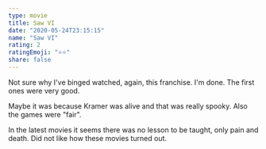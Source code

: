 ```yaml
---
type: movie
title: Saw VI
date: "2020-05-24T23:15:15"
name: "Saw VI"
rating: 2
ratingEmoji: "⭐️⭐️"
share: false
---
```


Not sure why I've binged watched, again, this franchise. I'm done. The first ones were very good.

Maybe it was because Kramer was alive and that was really spooky. Also the games were "fair".

In the latest movies it seems there was no lesson to be taught, only pain and death. Did not like how these movies turned out.
